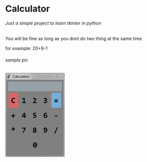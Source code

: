 <h1>Calculator</h1>

<h6>Just a simple project to learn tkinter in python </h6>

<p>You will be fine as long as you dont do two thing at the same time</p>

for example:
		20+9-1

<h6>sample pic</h6>
<img src="pics\example.PNG", alt="calculator.png">	
